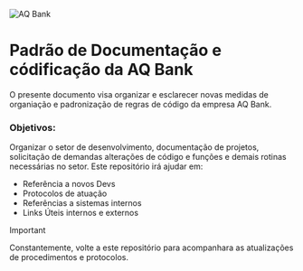 ![AQ Bank](https://aqbank.com.br/wp-content/uploads/2024/07/Brand.svg)

# Padrão de Documentação e códificação da AQ Bank
O presente documento visa organizar e esclarecer novas medidas de organiação e padronização de regras de código da empresa AQ Bank.

### Objetivos:
Organizar o setor de desenvolvimento, documentação de projetos, solicitação de demandas alterações de código e funções e demais rotinas necessárias no setor. Este repositório irá ajudar em:

* Referência a novos Devs
* Protocolos de atuação
* Referências a sistemas internos
* Links Úteis internos e externos

> [!IMPORTANT]
> Constantemente, volte a este repositório para acompanhara as atualizações de procedimentos e protocolos.
